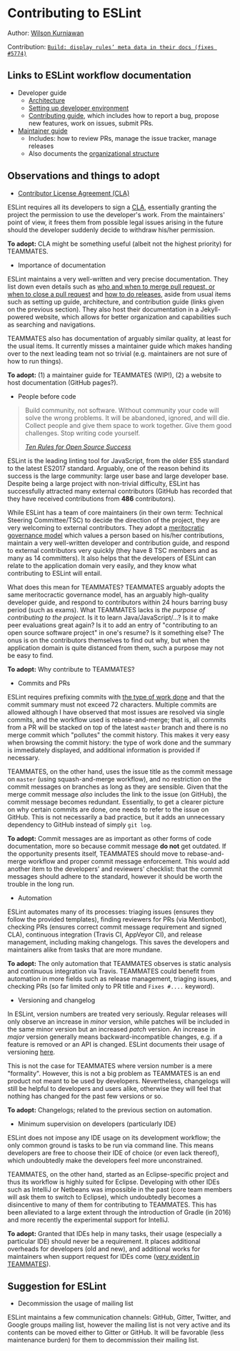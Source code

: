 # Contributing to ESLint

Author: [Wilson Kurniawan](https://github.com/wkurniawan07)

Contribution: [`Build: display rules’ meta data in their docs (fixes #5774)`](https://github.com/eslint/eslint/pull/8127)

## Links to ESLint workflow documentation

- Developer guide
  - [Architecture](http://eslint.org/docs/developer-guide/architecture)
  - [Setting up developer environment](http://eslint.org/docs/developer-guide/development-environment)
  - [Contributing guide](http://eslint.org/docs/developer-guide/contributing/), which includes how to report a bug, propose new features, work on issues, submit PRs.
- [Maintainer guide](http://eslint.org/docs/maintainer-guide/)
  - Includes: how to review PRs, manage the issue tracker, manage releases
  - Also documents the [organizational structure](http://eslint.org/docs/maintainer-guide/governance.html)

## Observations and things to adopt

- [Contributor License Agreement (CLA)](https://www.clahub.com/pages/why_cla)

ESLint requires all its developers to sign a [CLA](https://cla.js.foundation/eslint/eslint), essentially granting the project the permission to use the developer's work.
From the maintainers' point of view, it frees them from possible legal issues arising in the future should the developer suddenly decide to withdraw his/her permission.

**To adopt:** CLA might be something useful (albeit not the highest priority) for TEAMMATES.

- Importance of documentation

ESLint maintains a very well-written and very precise documentation.
They list down even details such as [who and when to merge pull request, or when to close a pull request](http://eslint.org/docs/maintainer-guide/pullrequests.html) and [how to do releases](http://eslint.org/docs/maintainer-guide/releases.html), aside from usual items such as setting up guide, architecture, and contribution guide (links given on the previous section).
They also host their documentation in a Jekyll-powered website, which allows for better organization and capabilities such as searching and navigations.

TEAMMATES also has documentation of arguably similar quality, at least for the usual items. It currently misses a maintainer guide which makes handing over to the next leading team not so trivial (e.g. maintainers are not sure of how to run things).

**To adopt:** (1) a maintainer guide for TEAMMATES (WIP!), (2) a website to host documentation (GitHub pages?).

- People before code

> Build community, not software. Without community your code will solve the wrong problems. It will be abandoned, ignored, and will die. Collect people and give them space to work together. Give them good challenges. Stop writing code yourself.
>
> [*Ten Rules for Open Source Success*](http://hintjens.com/blog:95)

ESLint is the leading linting tool for JavaScript, from the older ES5 standard to the latest ES2017 standard.
Arguably, one of the reason behind its success is the large community: large user base and large developer base.
Despite being a large project with non-trivial difficulty, ESLint has successfully attracted many external contributors (GitHub has recorded that they have received contributions from **486** contributors).

While ESLint has a team of core maintainers (in their own term: Technical Steering Committee/TSC) to decide the direction of the project, they are very welcoming to external contributors. They adopt a [meritocratic governance model](http://oss-watch.ac.uk/resources/meritocraticgovernancemodel) which values a person based on his/her contributions, maintain a very well-written developer and contribution guide, and respond to external contributors very quickly (they have 8 TSC members and as many as 14 committers). It also helps that the developers of ESLint can relate to the application domain very easily, and they know what contributing to ESLint will entail.

What does this mean for TEAMMATES? TEAMMATES arguably adopts the same meritocractic governance model, has an arguably high-quality developer guide, and respond to contributors within 24 hours barring busy period (such as exams). What TEAMMATES lacks is *the purpose of contributing to the project*. Is it to learn Java/JavaScript/...? Is it to make peer evaluations great again? Is it to add an entry of "contributing to an open source software project" in one's resume? Is it something else? The onus is on the contributors themselves to find out why, but when the application domain is quite distanced from them, such a purpose may not be easy to find.

**To adopt:** Why contribute to TEAMMATES?

- Commits and PRs

ESLint requires prefixing commits with [the type of work done](http://eslint.org/docs/developer-guide/contributing/pull-requests#step-2-make-your-changes) and that the commit summary must not exceed 72 characters.
Multiple commits are allowed although I have observed that most issues are resolved via single commits, and the workflow used is rebase-and-merge; that is, all commits from a PR will be stacked on top of the latest `master` branch and there is no merge commit which "pollutes" the commit history.
This makes it very easy when browsing the commit history: the type of work done and the summary is immediately displayed, and additional information is provided if necessary.

TEAMMATES, on the other hand, uses the issue title as the commit message on `master` (using squash-and-merge workflow), and no restriction on the commit messages on branches as long as they are sensible.
Given that the merge commit message *also* includes the link to the issue (on GitHub), the commit message becomes redundant. Essentially, to get a clearer picture on why certain commits are done, one needs to refer to the issue on GitHub. This is not necessarily a bad practice, but it adds an unnecessary dependency to GitHub instead of simply `git log`.

**To adopt:** Commit messages are as important as other forms of code documentation, more so because commit message **do not** get outdated. If the opportunity presents itself, TEAMMATES should move to rebase-and-merge workflow and proper commit message enforcement. This would add another item to the developers' and reviewers' checklist: that the commit messages should adhere to the standard, however it should be worth the trouble in the long run.

- Automation

ESLint automates many of its processes: triaging issues (ensures they follow the provided templates), finding reviewers for PRs (via Mentionbot), checking PRs (ensures correct commit message requirement and signed CLA), continuous integration (Travis CI, AppVeyor CI), and release management, including making changelogs.
This saves the developers and maintainers alike from tasks that are more mundane.

**To adopt:** The only automation that TEAMMATES observes is static analysis and continuous integration via Travis. TEAMMATES could benefit from automation in more fields such as release management, triaging issues, and checking PRs (so far limited only to PR title and `Fixes #....` keyword).

- Versioning and changelog

In ESLint, version numbers are treated very seriously.
Regular releases will only observe an increase in *minor* version, while patches will be included in the same minor version but an increased *patch* version.
An increase in *major* version generally means backward-incompatible changes, e.g. if a feature is removed or an API is changed.
ESLint documents their usage of versioning [here](https://github.com/eslint/eslint#semantic-versioning-policy).

This is not the case for TEAMMATES where version number is a mere "formality".
However, this is not a big problem as TEAMMATES is an end product not meant to be used by developers.
Nevertheless, changelogs will still be helpful to developers and users alike, otherwise they will feel that nothing has changed for the past few versions or so.

**To adopt:** Changelogs; related to the previous section on automation.

- Minimum supervision on developers (particularly IDE)

ESLint does not impose any IDE usage on its development workflow; the only common ground is tasks to be run via command line.
This means developers are free to choose their IDE of choice (or even lack thereof), which undoubtedly make the developers feel more unconstrained.

TEAMMATES, on the other hand, started as an Eclipse-specific project and thus its workflow is highly suited for Eclipse.
Developing with other IDEs such as IntelliJ or Netbeans was impossible in the past (core team members will ask them to switch to Eclipse), which undoubtedly becomes a disincentive to many of them for contributing to TEAMMATES.
This has been alleviated to a large extent through the introduction of Gradle (in 2016) and more recently the experimental support for IntelliJ.

**To adopt:** Granted that IDEs help in many tasks, their usage (especially a particular IDE) should never be a requirement. It places additional overheads for developers (old and new), and additional works for maintainers when support request for IDEs come ([very evident in TEAMMATES](https://github.com/TEAMMATES/teammates/issues?utf8=✓&q=is%3Aissue%20is%3Aclosed%20label%3Aa-DevHelp%20)).

## Suggestion for ESLint

- Decommission the usage of mailing list

ESLint maintains a few communication channels: GitHub, Gitter, Twitter, and Google groups mailing list, however the mailing list is not very active and its contents can be moved either to Gitter or GitHub. It will be favorable (less maintenance burden) for them to decommission their mailing list.
